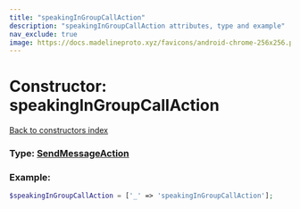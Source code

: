 ```yaml
---
title: "speakingInGroupCallAction"
description: "speakingInGroupCallAction attributes, type and example"
nav_exclude: true
image: https://docs.madelineproto.xyz/favicons/android-chrome-256x256.png
---
```

# Constructor: speakingInGroupCallAction  
[Back to constructors index](/API_docs/constructors/index.html)






### Type: [SendMessageAction](/API_docs/types/SendMessageAction.html)


### Example:

```php
$speakingInGroupCallAction = ['_' => 'speakingInGroupCallAction'];
```  
